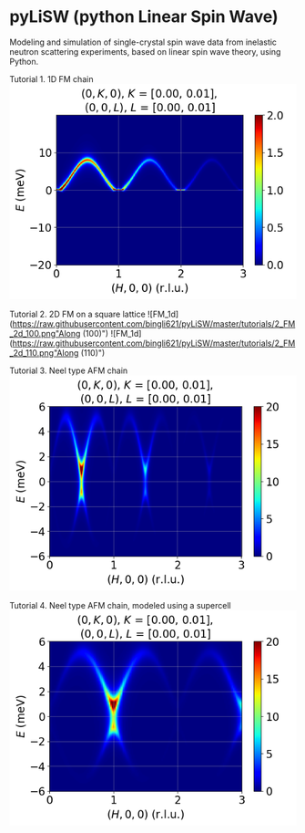 # pyLiSW (python Linear Spin Wave)
 Modeling and simulation of single-crystal spin wave data from inelastic neutron scattering experiments, based on linear spin wave theory, using Python.

Tutorial 1. 1D FM chain
![FM_1d](https://raw.githubusercontent.com/bingli621/pyLiSW/master/tutorials/1_FM_1d.png)

Tutorial 2. 2D FM on a square lattice
![FM_1d](https://raw.githubusercontent.com/bingli621/pyLiSW/master/tutorials/2_FM_2d_100.png"Along (100)")
![FM_1d](https://raw.githubusercontent.com/bingli621/pyLiSW/master/tutorials/2_FM_2d_110.png"Along (110)")

Tutorial 3. Neel type AFM chain
![FM_1d](https://raw.githubusercontent.com/bingli621/pyLiSW/master/tutorials/3_AFM_1d_Neel.png)

Tutorial 4. Neel type AFM chain, modeled using a supercell
![FM_1d](https://raw.githubusercontent.com/bingli621/pyLiSW/master/tutorials/4_AFM_1d_Neel_supercell.png)
